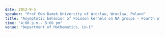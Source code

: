 ```yaml
---
date: 2012-9-5
speaker: "Prof Ewa Damek University of Wroclaw, Wroclaw, Poland"
title: "Asymptotic behavior of Poisson kernels on NA groups - Fourth of her lecture series"
time: "4:00 p.m.- 5:00 pm" 
venue: "Department of Mathematics, LH-I"
---
```


